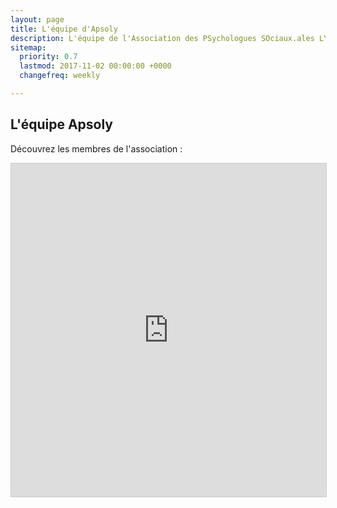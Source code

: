 ```yaml
---
layout: page
title: L'équipe d'Apsoly
description: L'équipe de l'Association des PSychologues SOciaux.ales LYonnaise
sitemap:
  priority: 0.7
  lastmod: 2017-11-02 00:00:00 +0000
  changefreq: weekly

---
```

## L'équipe Apsoly

Découvrez les membres de l'association :

<iframe class="airtable-embed" src="https://airtable.com/embed/shrFbuyFZSdMyUqVd?backgroundColor=purple&viewControls=on" frameborder="0" onmousewheel="" width="100%" height="533" style="background: transparent; border: 1px solid #ccc;"></iframe>